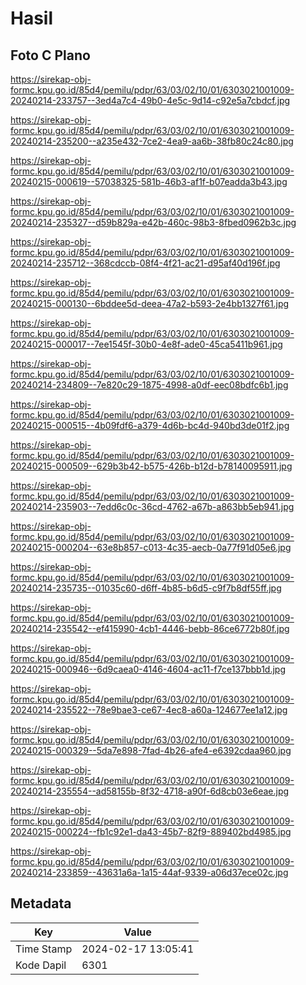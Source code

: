 # Hasil

## Foto C Plano

https://sirekap-obj-formc.kpu.go.id/85d4/pemilu/pdpr/63/03/02/10/01/6303021001009-20240214-233757--3ed4a7c4-49b0-4e5c-9d14-c92e5a7cbdcf.jpg

https://sirekap-obj-formc.kpu.go.id/85d4/pemilu/pdpr/63/03/02/10/01/6303021001009-20240214-235200--a235e432-7ce2-4ea9-aa6b-38fb80c24c80.jpg

https://sirekap-obj-formc.kpu.go.id/85d4/pemilu/pdpr/63/03/02/10/01/6303021001009-20240215-000619--57038325-581b-46b3-af1f-b07eadda3b43.jpg

https://sirekap-obj-formc.kpu.go.id/85d4/pemilu/pdpr/63/03/02/10/01/6303021001009-20240214-235327--d59b829a-e42b-460c-98b3-8fbed0962b3c.jpg

https://sirekap-obj-formc.kpu.go.id/85d4/pemilu/pdpr/63/03/02/10/01/6303021001009-20240214-235712--368cdccb-08f4-4f21-ac21-d95af40d196f.jpg

https://sirekap-obj-formc.kpu.go.id/85d4/pemilu/pdpr/63/03/02/10/01/6303021001009-20240215-000130--6bddee5d-deea-47a2-b593-2e4bb1327f61.jpg

https://sirekap-obj-formc.kpu.go.id/85d4/pemilu/pdpr/63/03/02/10/01/6303021001009-20240215-000017--7ee1545f-30b0-4e8f-ade0-45ca5411b961.jpg

https://sirekap-obj-formc.kpu.go.id/85d4/pemilu/pdpr/63/03/02/10/01/6303021001009-20240214-234809--7e820c29-1875-4998-a0df-eec08bdfc6b1.jpg

https://sirekap-obj-formc.kpu.go.id/85d4/pemilu/pdpr/63/03/02/10/01/6303021001009-20240215-000515--4b09fdf6-a379-4d6b-bc4d-940bd3de01f2.jpg

https://sirekap-obj-formc.kpu.go.id/85d4/pemilu/pdpr/63/03/02/10/01/6303021001009-20240215-000509--629b3b42-b575-426b-b12d-b78140095911.jpg

https://sirekap-obj-formc.kpu.go.id/85d4/pemilu/pdpr/63/03/02/10/01/6303021001009-20240214-235903--7edd6c0c-36cd-4762-a67b-a863bb5eb941.jpg

https://sirekap-obj-formc.kpu.go.id/85d4/pemilu/pdpr/63/03/02/10/01/6303021001009-20240215-000204--63e8b857-c013-4c35-aecb-0a77f91d05e6.jpg

https://sirekap-obj-formc.kpu.go.id/85d4/pemilu/pdpr/63/03/02/10/01/6303021001009-20240214-235735--01035c60-d6ff-4b85-b6d5-c9f7b8df55ff.jpg

https://sirekap-obj-formc.kpu.go.id/85d4/pemilu/pdpr/63/03/02/10/01/6303021001009-20240214-235542--ef415990-4cb1-4446-bebb-86ce6772b80f.jpg

https://sirekap-obj-formc.kpu.go.id/85d4/pemilu/pdpr/63/03/02/10/01/6303021001009-20240215-000946--6d9caea0-4146-4604-ac11-f7ce137bbb1d.jpg

https://sirekap-obj-formc.kpu.go.id/85d4/pemilu/pdpr/63/03/02/10/01/6303021001009-20240214-235522--78e9bae3-ce67-4ec8-a60a-124677ee1a12.jpg

https://sirekap-obj-formc.kpu.go.id/85d4/pemilu/pdpr/63/03/02/10/01/6303021001009-20240215-000329--5da7e898-7fad-4b26-afe4-e6392cdaa960.jpg

https://sirekap-obj-formc.kpu.go.id/85d4/pemilu/pdpr/63/03/02/10/01/6303021001009-20240214-235554--ad58155b-8f32-4718-a90f-6d8cb03e6eae.jpg

https://sirekap-obj-formc.kpu.go.id/85d4/pemilu/pdpr/63/03/02/10/01/6303021001009-20240215-000224--fb1c92e1-da43-45b7-82f9-889402bd4985.jpg

https://sirekap-obj-formc.kpu.go.id/85d4/pemilu/pdpr/63/03/02/10/01/6303021001009-20240214-233859--43631a6a-1a15-44af-9339-a06d37ece02c.jpg


## Metadata

| Key        | Value               |
| ---------- | ------------------- |
| Time Stamp | 2024-02-17 13:05:41 |
| Kode Dapil | 6301                |



